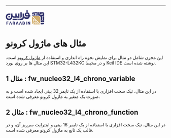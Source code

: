 ---

![Logo](images/Logo.png)
# مثال های ماژول کرونو
این مخزن شامل دو مثال برای نمایش نحوه راه اندازی و استفاده از [ماژول کرونو](https://github.com/faraabin/chrono) است.
این مثال ها بر روی بورد STM32-L432KC و در محیط Keil IDE نوشته شده است.

## مثال 1 : fw_nucleo32_l4_chrono_variable
در این مثال، تیک سخت افزاری با استفاده از یک تایمر 32 بیتی ایجاد شده است و به صورت یک متغیر به ماژول کرونو معرفی شده است.

## مثال 2 : fw_nucleo32_l4_chrono_function
در این مثال، تیک سخت افزاری با استفاده از یک تایمر 16 بیتی و اینتراپت سرریز آن، و در قالب یک تابع به ماژول کرونو معرفی شده است.
